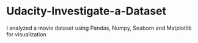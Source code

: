 # Udacity-Investigate-a-Dataset
I analyzed a movie dataset using Pandas, Numpy, Seaborn and Matplotlib for visualization
